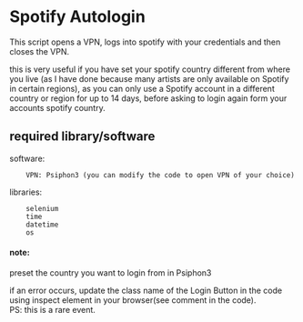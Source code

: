 # Spotify Autologin

This script opens a VPN, logs into spotify with your credentials and then closes the VPN.

this is very useful if you have set your spotify country different from where you live (as I have done because many artists are only available on Spotify in certain regions), as you can only use a Spotify account in a different country or region for up to 14 days, before asking to login again form your accounts spotify country.

## required library/software
<p>software:  

        VPN: Psiphon3 (you can modify the code to open VPN of your choice)
</p>

<p>libraries:

        selenium  
        time  
        datetime  
        os
</p>



#### note:

preset the country you want to login from in Psiphon3

if an error occurs, update the class name of the Login Button in the code using inspect element in your browser(see comment in the code).  
PS: this is a rare event.
